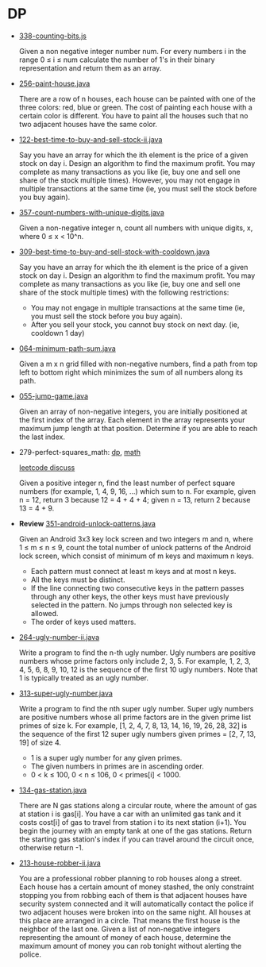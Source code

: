 # DP

- [338-counting-bits.js](./leetcode-js/338-counting-bits.js)

    Given a non negative integer number num. For every numbers i in the range 0 ≤ i ≤ num calculate the number of 1's in their binary representation and return them as an array.

- [256-paint-house.java](./leetcode-java/256-paint-house.java)

    There are a row of n houses, each house can be painted with one of the three colors: red, blue or green. The cost of painting each house with a certain color is different. You have to paint all the houses such that no two adjacent houses have the same color.

- [122-best-time-to-buy-and-sell-stock-ii.java](./leetcode-java/122-best-time-to-buy-and-sell-stock-ii.java)

    Say you have an array for which the ith element is the price of a given stock on day i. Design an algorithm to find the maximum profit. You may complete as many transactions as you like (ie, buy one and sell one share of the stock multiple times). However, you may not engage in multiple transactions at the same time (ie, you must sell the stock before you buy again).

- [357-count-numbers-with-unique-digits.java](./leetcode-java/357-count-numbers-with-unique-digits.java)

    Given a non-negative integer n, count all numbers with unique digits, x, where 0 ≤ x < 10^n.

- [309-best-time-to-buy-and-sell-stock-with-cooldown.java](./leetcode-java/309-best-time-to-buy-and-sell-stock-with-cooldown.java)

    Say you have an array for which the ith element is the price of a given stock on day i. Design an algorithm to find the maximum profit. You may complete as many transactions as you like (ie, buy one and sell one share of the stock multiple times) with the following restrictions:

    - You may not engage in multiple transactions at the same time (ie, you must sell the stock before you buy again).
    - After you sell your stock, you cannot buy stock on next day. (ie, cooldown 1 day)

- [064-minimum-path-sum.java](./leetcode-java/064-minimum-path-sum.java)

    Given a m x n grid filled with non-negative numbers, find a path from top left to bottom right which minimizes the sum of all numbers along its path.

- [055-jump-game.java](./leetcode-java/055-jump-game.java)

    Given an array of non-negative integers, you are initially positioned at the first index of the array. Each element in the array represents your maximum jump length at that position. Determine if you are able to reach the last index.

- 279-perfect-squares_math: [dp](/leetcode-java/279-perfect-squares.java), [math](../leetcode-java/279-perfect-squares_math.java)

    [leetcode discuss](https://discuss.leetcode.com/topic/24255/summary-of-4-different-solutions-bfs-dp-static-dp-and-mathematics)

    Given a positive integer n, find the least number of perfect square numbers (for example, 1, 4, 9, 16, ...) which sum to n. For example, given n = 12, return 3 because 12 = 4 + 4 + 4; given n = 13, return 2 because 13 = 4 + 9.

- **Review** [351-android-unlock-patterns.java](./leetcode-java/351-android-unlock-patterns.java)

    Given an Android 3x3 key lock screen and two integers m and n, where 1 ≤ m ≤ n ≤ 9, count the total number of unlock patterns of the Android lock screen, which consist of minimum of m keys and maximum n keys.

    - Each pattern must connect at least m keys and at most n keys.
    - All the keys must be distinct.
    - If the line connecting two consecutive keys in the pattern passes through any other keys, the other keys must have previously selected in the pattern. No jumps through non selected key is allowed.
    - The order of keys used matters.

- [264-ugly-number-ii.java](./leetcode-java/264-ugly-number-ii.java)

    Write a program to find the n-th ugly number. Ugly numbers are positive numbers whose prime factors only include 2, 3, 5. For example, 1, 2, 3, 4, 5, 6, 8, 9, 10, 12 is the sequence of the first 10 ugly numbers. Note that 1 is typically treated as an ugly number.

- [313-super-ugly-number.java](./leetcode-java/313-super-ugly-number.java)

    Write a program to find the nth super ugly number. Super ugly numbers are positive numbers whose all prime factors are in the given prime list primes of size k. For example, [1, 2, 4, 7, 8, 13, 14, 16, 19, 26, 28, 32] is the sequence of the first 12 super ugly numbers given primes = [2, 7, 13, 19] of size 4.

    - 1 is a super ugly number for any given primes.
    - The given numbers in primes are in ascending order.
    - 0 < k ≤ 100, 0 < n ≤ 106, 0 < primes[i] < 1000.

- [134-gas-station.java](./leetcode-java/134-gas-station.java)

    There are N gas stations along a circular route, where the amount of gas at station i is gas[i]. You have a car with an unlimited gas tank and it costs cost[i] of gas to travel from station i to its next station (i+1). You begin the journey with an empty tank at one of the gas stations. Return the starting gas station's index if you can travel around the circuit once, otherwise return -1.

- [213-house-robber-ii.java](./leetcode-java/213-house-robber-ii.java)

    You are a professional robber planning to rob houses along a street. Each house has a certain amount of money stashed, the only constraint stopping you from robbing each of them is that adjacent houses have security system connected and it will automatically contact the police if two adjacent houses were broken into on the same night. All houses at this place are arranged in a circle. That means the first house is the neighbor of the last one. Given a list of non-negative integers representing the amount of money of each house, determine the maximum amount of money you can rob tonight without alerting the police.
